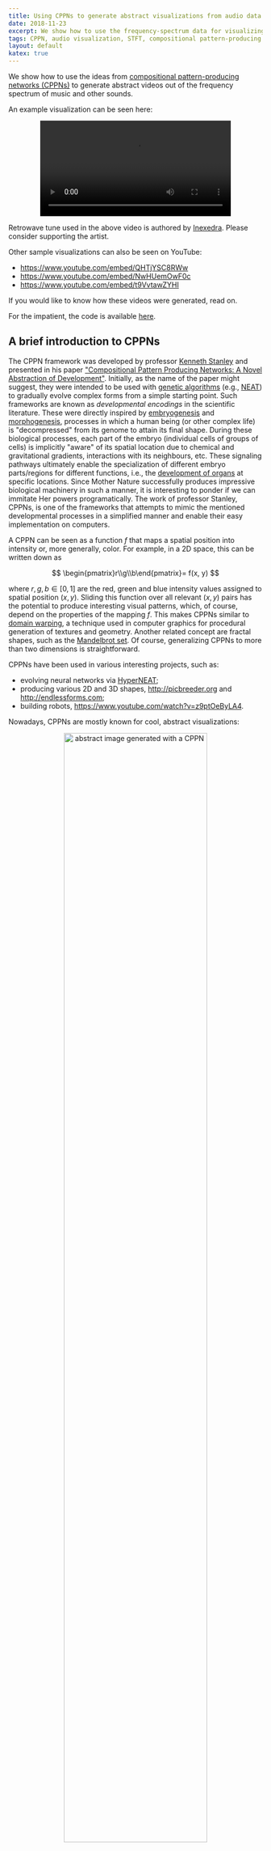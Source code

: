 ```yaml
---
title: Using CPPNs to generate abstract visualizations from audio data
date: 2018-11-23
excerpt: We show how to use the frequency-spectrum data for visualizing sound with compositional pattern-producing networks.
tags: CPPN, audio visualization, STFT, compositional pattern-producing networks, generative art
layout: default
katex: true
---
```


We show how to use the ideas from [compositional pattern-producing networks (CPPNs)](https://en.wikipedia.org/wiki/Compositional_pattern-producing_network) to generate abstract videos out of the frequency spectrum of music and other sounds.

An example visualization can be seen here:

<!--
<div style="text-align:center;">
<iframe src="https://www.youtube-nocookie.com/embed/NwHUemOwF0c" allowfullscreen style="width:50vw;height:25vw;border:none;"></iframe>
</div>
-->

<div style="text-align:center;">
<video style="width: 75%;" controls>
<source src="https://drone.nenadmarkus.com/data/blog-stuff/inexedra-diode-tiled.mp4" type="video/mp4">
</video>
</div>

Retrowave tune used in the above video is authored by [Inexedra](https://inexedra.bandcamp.com).
Please consider supporting the artist.

Other sample visualizations can also be seen on YouTube:

* <https://www.youtube.com/embed/QHTjYSC8RWw>
* <https://www.youtube.com/embed/NwHUemOwF0c>
* <https://www.youtube.com/embed/t9VvtawZYHI>

<!--
<div style="text-align:center;">
<iframe src="https://www.youtube-nocookie.com/embed/QHTjYSC8RWw" allowfullscreen style="width:256px;height:256px;border:none;"></iframe>
</div>
-->
<!--
<div style="text-align:center;">
<video style="width: 256px; height: 256px;" controls>
<source src="inexedra-cyberkinetic-large.mp4" type="video/mp4">
</video>
</div>
-->

If you would like to know how these videos were generated, read on.

For the impatient, the code is available <a href="#code-section">here</a>.

## A brief introduction to CPPNs

The CPPN framework was developed by professor [Kenneth Stanley](http://www.cs.ucf.edu/~kstanley/) and presented in his paper ["Compositional Pattern Producing Networks:
A Novel Abstraction of Development"](http://eplex.cs.ucf.edu/papers/stanley_gpem07.pdf).
Initially, as the name of the paper might suggest, they were intended to be used with [genetic algorithms](https://en.wikipedia.org/wiki/Genetic_algorithm) (e.g., [NEAT](https://en.wikipedia.org/wiki/Neuroevolution_of_augmenting_topologies)) to gradually evolve complex forms from a simple starting point.
Such frameworks are known as *developmental encodings* in the scientific literature.
These were directly inspired by [embryogenesis](https://en.wikipedia.org/wiki/Embryogenesis) and [morphogenesis](https://en.wikipedia.org/wiki/Morphogenesis),
processes in which a human being (or other complex life) is "decompressed" from its genome to attain its final shape.
During these biological processes, each part of the embryo (individual cells of groups of cells) is implicitly "aware" of its spatial location due to chemical and gravitational gradients, interactions with its neighbours, etc.
These signaling pathways ultimately enable the specialization of different embryo parts/regions for different functions, i.e., the [development of organs](https://en.wikipedia.org/wiki/Organogenesis) at specific locations.
Since Mother Nature successfully produces impressive biological machinery in such a manner, it is interesting to ponder if we can immitate Her powers programatically.
The work of professor Stanley, CPPNs, is one of the frameworks that attempts to mimic the mentioned developmental processes in a simplified manner and enable their easy implementation on computers.

A CPPN can be seen as a function $f$ that maps a spatial position into intensity or, more generally, color.
For example, in a 2D space, this can be written down as

$$
	\begin{pmatrix}r\\g\\b\end{pmatrix}=
	f(x, y)
$$

where $r, g, b\in[0, 1]$ are the red, green and blue intensity values assigned to spatial position $(x, y)$.
Sliding this function over all relevant $(x, y)$ pairs has the potential to produce interesting visual patterns, which, of course, depend on the properties of the mapping $f$.
This makes CPPNs similar to [domain warping](https://www.iquilezles.org/www/articles/warp/warp.htm),
a technique used in computer graphics for procedural generation of textures and geometry.
Another related concept are fractal shapes, such as the [Mandelbrot set](https://en.wikipedia.org/wiki/Mandelbrot_set).
Of course, generalizing CPPNs to more than two dimensions is straightforward.

CPPNs have been used in various interesting projects, such as:

* evolving neural networks via [HyperNEAT](https://en.wikipedia.org/wiki/HyperNEAT);
* producing various 2D and 3D shapes, <http://picbreeder.org> and <http://endlessforms.com>;
* building robots, <https://www.youtube.com/watch?v=z9ptOeByLA4>.

Nowadays, CPPNs are mostly known for cool, abstract visualizations:

<center>
<img src="abstract.jpg" style="width: 75%; max-width: 1024px;" alt="abstract image generated with a CPPN">
</center>

Some blog posts that explore this idea are:

* <http://blog.otoro.net/2016/03/25/generating-abstract-patterns-with-tensorflow/>
* <https://janhuenermann.com/blog/abstract-art-with-ml>
* <https://kwj2104.github.io/2018/cppngan/>

We here investigate how to add a temporal component to CPPNs and use these modifications to generate abstract videos accompanying music.
However, for the sake of completeness, we first show how to implement vanilla CPPNs in `numpy` and produce interesting *static* visual patterns (images).
This will serve as an introduction to the sections that follow.

## Equations behind our CPPNs

Let us generate an abstract image of size `nrows$\times$ncols`.
To that end, we will pass an encoding of the location of each pixel through the function $f$ that specifies the CPNN.

The function $f$ will be implemented as an $N$-layer neural network in our experiments.
For simplicity, we limit ourselves to the following architecture:

$$
	\mathbf{h}_{l}=
	\tanh\left(\mathbf{W}_{l}\cdot\mathbf{h}_{l-1}\right),
	\;\;\;l=1, 2, \ldots, L
$$

In the iteration specified above, the output of the $n$th layer is produced by applying an elementwise hyperbolic tangent nonlinearity ($\tanh$) to the vector obtained by multiplying the matrix of weights, $\mathbf{W}_{l}$, with the input $\mathbf{h}_{l-1}$.

The input to the network, $\mathbf{h}_{0}$ contains the information about the spatial location of the pixel under current consideration.
Earlier in this post, we used $\mathbf{h}_{0}=(x, y)^T$.
However, we also pass in a radius term, $\sqrt{x^2 + y^2}$, to make the visualization more interesting:

$$
	\mathbf{h}_{0}=
	\begin{pmatrix}
		x\\
		y\\
		\sqrt{x^2 + y^2}
	\end{pmatrix}
$$

The output of the network, $\mathbf{h}_{L}\in[-1, 1]^3$, is rescaled to $[0, 1]^3$ with a simple affine transform:

$$
	\mathbf{h}_{L}'=\frac{1}{2}(\mathbf{h}_{L}+1)
$$

The components of $\mathbf{h}_{L}'$ are interpreted as red, green and blue pixel intensities.
These intensities are written to the output array (image) at the location $(x, y)$.

For simplicity, we fix the size of all the intermediate representations to $H$, i.e.,
$\mathbf{h}_{2}, \mathbf{h}_{3}, \ldots, \mathbf{h}_{L-1}\in\mathbb{R}^H$.
Thus, the parameters of this image-generation process are

* the number of layers, $L$;
* sizes of hidden representations, $H$;
* parameters (weights, elements) of the matrices $\mathbf{W}_l$.

The matrices $\mathbf{W}_l$ can be tuned in such a way that the network approximates some predefined image,
such as in [this blog post](https://cs.stanford.edu/people/karpathy/convnetjs/demo/image_regression.html).
However, we are interested in abstract visualizations that can be produced with fixed but randomly generated weights.
It follows from this that all the parameters in $\mathbf{W}_l$ can be specified by the seed of the [pseudorandom number generator](https://en.wikipedia.org/wiki/Pseudorandom_number_generator) used to produce them.
Thus, our abstract images can be generated (or reproduced) with a small computer program, i.e., their [Kolmogorov complexity](https://en.wikipedia.org/wiki/Kolmogorov_complexity) is low.
Maybe this is the reason many people find the visualizations artistically appealing
(see the article on [low-complexity art](https://en.wikipedia.org/wiki/Low-complexity_art) or the [original work](http://people.idsia.ch/~juergen/locoart/locoart.html) by Juergen Schmidhuber).

## Implementation using `numpy`

Without further ado, here is the code:

```
import numpy
# basic parameters
seed = 1337         # PRNG seed
L = 8               # number of layers
H = 32              # hidden layer size
O = 3               # O=3 for RGB, O=1 for grayscale
nrows = 512         # height of the output image
ncols = 512         # width of the output image
# construct a 2D array in which each row has numbers between -1.0 and 1.0
rowmat = (numpy.tile(numpy.linspace(0, nrows-1, nrows, dtype=numpy.float32), ncols).reshape(ncols, nrows).T - nrows/2.0)/(min(nrows, ncols)/2.0)
# construct a 2D array in which each column has numbers between -1.0 and 1.0
colmat = (numpy.tile(numpy.linspace(0, ncols-1, ncols, dtype=numpy.float32), nrows).reshape(nrows, ncols)   - ncols/2.0)/(min(nrows, ncols)/2.0)
# stack the obtained arrays together and reshape the result into a (nrows*ncols)x3 matrix that will be the input to the CPPN
inputs = [rowmat, colmat, numpy.sqrt(numpy.power(rowmat, 2)+numpy.power(colmat, 2))]
inputs = numpy.stack(inputs).transpose(1, 2, 0).reshape(-1, len(inputs))
# init the PRNG seed
if seed is not None:
	numpy.random.seed(seed)
# apply the CPPN
# (note that we generate its weights on the fly and never store them)
results = inputs.copy()
for i in range(0, L):
	if i==L-1:
		W = numpy.random.randn(results.shape[1], O)
	else:
		W = numpy.random.randn(results.shape[1], H)
	results = numpy.tanh(numpy.matmul(results, W))
# rescale the input to (0.0, 1.0)
results = (1 + results)/2.0
# reshape the result into an image and convert its pixels to uint8 numbers
results = (255.0*results.reshape(nrows, ncols, results.shape[-1])).astype(numpy.uint8)
# optional: save the result to file using OpenCV
import cv2
cv2.imwrite('sample.jpg', results)
```

Some samples of abstract images generated with the above code for $H=4, 8, 16$ and $32$.

<center>
<img src="4.jpg" style="width: 20%;" alt="CPPN art with N=8, H=4">
<img src="8.jpg" style="width: 20%;" alt="CPPN art with N=8, H=8">
<img src="16.jpg" style="width: 20%;" alt="CPPN art with N=8, H=16">
<img src="32.jpg" style="width: 20%;" alt="CPPN art with N=8, H=32">
</center>

<center>
<img src="g4.jpg" style="width: 20%;" alt="grayscale CPPN art with N=8, H=4">
<img src="g8.jpg" style="width: 20%;" alt="grayscale CPPN art with N=8, H=8">
<img src="g16.jpg" style="width: 20%;" alt="grayscale CPPN art with N=8, H=16">
<img src="g32.jpg" style="width: 20%;" alt="grayscale CPPN art with N=8, H=32">
</center>

We can see that the images in some intuitive sense become less and less smooth as we increase $H$.
Similar behaviour can be observed by modifying the depth of the CPPN, $L$.
I.e., the presented experiment visually shows how the capacity of the network increases with its complexity.

In the next few sections we show how to effectively incorporate audio features into the CPPN art generation.
These procedures implicitly add a temporal dimension to the CPPN and makes it a good technique for generating visually appealing, abstract animations.

## Generating animations with CPPNs

A temporal dimension ($t$, time in seconds) can be trivially added to a CPPN by augmenting its input via some temporally varying function, $f(t)$:

$$
	\mathbf{h}_{0}=
	\begin{pmatrix}
		x\\
		y\\
		\sqrt{x^2 + y^2}\\
		f(t)
	\end{pmatrix}
$$

For example, setting $f(t)=\cos(\omega t)$ gives us a nice periodic visualization, such as the one that follows ([code/periodic.py](code/periodic.py)):

<div style="text-align:center;">
<video style="width: 70%; height:35%; max-width: 512px; max-height: 256px;" autoplay loop="" muted="" playsinline="">
<source src="https://drone.nenadmarkus.com/data/blog-stuff/cppn-periodic-viz.mp4" type="video/mp4">
</video>
</div>

Of course, when rendering the animations such as the one above, the time axis is sampled in intervals of $\Delta t$ seconds: $t_{n+1}=t_{n} + \Delta t$.
For each such time sample an image is rendered with a CPPN.
These images are combined together into a video with [FFmpeg](https://en.wikipedia.org/wiki/FFmpeg).
For an examples, consider the following command that will produce a 60FPS video `out.mp4` from the images in folder `frames/`:

	ffmpeg -r 60 -f image2 -s 64x64 -i frames/%06d.png -crf 25 -vcodec libx264 -pix_fmt yuv420p out.mp4

A similar procedure will be used when producing CPPN visualizations for audio pieces.

We would like that our visualizations "dance" to a musical tune.
I.e., our software should generate animation based on a specific piece of music.
The [wikipedia article](https://en.wikipedia.org/wiki/Music_visualization) states this more formally:

>> Effective music visualization aims to attain a high degree of visual correlation between a musical track's spectral characteristics such as frequency and amplitude and the objects or components of the visual image being rendered and displayed.

Thus, the plan is to algorithmically extract temporal features from the audio and feed them into a CPPN in order to make the audio correlated with the visualization.
One effective way to achieve this is through frequency-spectrum analysis.
We use this approach here as well.
The next section describes how to extract frequency features from a sound wave.

## Using Fourier transform to extract frequency features

A sound wave is represented in a computer as an array of numbers, obtained through the process of <a href="https://en.wikipedia.org/wiki/Sampling_(signal_processing)">sampling</a>.
Each of these numbers represents the [sound pressure](https://en.wikipedia.org/wiki/Sound_pressure) at a particular point in time.
Sound signals we are interested in are limited to a range of frequencies that can be heard by a human.
This frequency range is commonly given as [20 to 20,000 Hz](https://en.wikipedia.org/wiki/Hearing_range).
According to the [Nyquist-Shannon sampling theorem](https://en.wikipedia.org/wiki/Nyquist%E2%80%93Shannon_sampling_theorem), a sufficient condition for perfect reconstruction of an analog signal from its samples is to have it sampled at a rate greater than $2\cdot B$ in the case that $B$ is the maximum frequency component present in the signal.
In practice, the sound is first passed through a low-pass filter that "kills" all the frequencies larger than 20,000 Hz and then sampled at a rate of $f_s=$44,100 samples per second
(this rate is a little bit greater than the minimum required by the Nyquist-Shannon theorem due to the imperfections of the filter, see [here](https://dsp.stackexchange.com/questions/38131/if-humans-can-only-hear-up-to-20-khz-frequency-sound-why-is-music-audio-sampled) for more details).
Higher sampling rates than 44,100 are not that common and we resample all audio to 44,100 via FFmpeg before producing visualizations.
This can be done at the audio decompression stage:

	ffmpeg -i input.mp3 -f f32le -acodec pcm_f32le -ar 44100 -ac 1 -

The above command will decompress the [MP3 audio](https://en.wikipedia.org/wiki/MP3) `input.mp3` into a stream of `float` samples (44,100 of them for a second of audio) and output this data to `stdout`.
A small Python wrapper around this process is available [here](code/audio_loader.py).
We use it for our purposes.

To extract the features for our sampled audio, we partition it into a bunch short, overlapping segments and extract frequency data from each of these segments.
For the $n$th segment, we extract the frequency data for samples with indices from $nS$ to $nS + G$.
The parameters $S$ and $G$ are integers that represent the stride factor and the segment size.
These should be set emprirically.
In our case, $S=735$ (leads to $60$ segments per one second of audio --- enough for a smooth animation) and $G=2048$ (corresponds to approximately $46$ miliseconds) will work great.

The insight into the frequency spectrum of a signal, i.e., the elementary constituents that "vibrate" within it and our ears feel, can be obtained from its samples through the [Discrete Fourier transform (DFT)](https://en.wikipedia.org/wiki/Discrete_Fourier_transform).
A detailed explanation of this topic is beyond the scope of this post.
Thus, if you do not understand some of the concepts used here, have a look at the wikipedia articles on [Fourier analysis](https://en.wikipedia.org/wiki/Fourier_analysis) and the [DTFT](https://en.wikipedia.org/wiki/Discrete-time_Fourier_transform).
Given a `numpy` array containing sound-wave samples, its DFT can be computed with the function `numpy.fft.fft`.
The abbreviation FFT stands for [Fast Fourier transform](https://en.wikipedia.org/wiki/Fast_Fourier_transform), an efficient algorithm for computing the DFT.
In our case, we use the FFT to get the frequency data for short audio segments of length $G=2048$.
Note that this process is known as [Short-time Fourier transform (STFT)](https://en.wikipedia.org/wiki/Short-time_Fourier_transform) in the literature.
For each segment, we obtain $2048$ complex numbers that represent its frequency data.
However, we keep only the first half for our purposes:
since the input to the FFT is an array of real numbers, the computed spectrum is symmetric
(see [here](https://en.wikipedia.org/wiki/Fast_Fourier_transform#FFT_algorithms_specialized_for_real_and/or_symmetric_data) for an explanation).
The first component of this resulting array corresponds to the frequency $0$ Hz and the last components corresponds to the frequency of $f_s/2=$ 22,050 Hz (the so-called [Nyquist frequency](https://en.wikipedia.org/wiki/Nyquist_frequency)).
The rest are linearly spaced in between these two values.
The function `numpy.fft.fftfreq` can be used to inspect exact values.
The "strength" of each vibrating frequency can be obtained by taking the absolute value of the complex number at the corresponding index of the FFT array.
In essence, these apmlitudes are the frequency features that we want to use when generating CPPN visualizations.
However, feeding a thousand of them into a CPPN is not practical and we group them together based on some heuristic rules related to the properties of human hearing.
For example, [Teach Me Audio](https://www.teachmeaudio.com/mixing/techniques/audio-spectrum/) breaks down the audible ferquency spectrum into the following 8 bands:

<pre>| Frequency Range | Frequency Values |
|-----------------|------------------|
| Sub-bass        | 20 to 60 Hz      |
| Bass            | 60 to 250 Hz     |
| Low midrange    | 250 to 500 Hz    |
| Midrange        | 500 Hz to 2 kHz  |
| Upper midrange  | 2 to 4 kHz       |
| Presence        | 4 to 6 kHz       |
| Brilliance      | 6 to 20 kHz      |</pre>

We use this recommendation in some of our experiments and tweak it when needed.

To summarize, for a numpy array `segment` containing 2048 sound samples sampled at the rate of 44,100 samples per second, we obtain the intensitiy (amplitudes) of vibrating constituents as follows:

<pre><code class="Python">freqspectrum = numpy.fft.fft(segment)[0:1024]
ampspectrum = numpy.abs(freqspectrum)</code></pre>

Next, we sum together the amplitudes of frequencies according to the table above to produce our frequency features:
$F_1, F_2, \ldots, F_8$.
For example, `F4 = numpy.sum(ampspectrum[23:93])` gives us the vibration intensity in the *midrange* frequency band (0.5 to 2 kHz) since the spacing between frequency samples is `fs/len(segment)` $\approx21.5$ Hz.
After some preprocessing, these frequency features are passed into a CPPN when generating each frame of our animation.
The details are explained in the next section.

## Generating CPPN-based visualizations from frequency features

The core idea is to feed the frequency features into the CPPN in the same way as we do with the spatial information.
However, we first apply the following preprocessing steps that improve the quality of the produced visualizations:

1. the scale of each feature is normalized;
2. the features are smoothed in time to avoid excessive jitter.

Let us first introduce some notation to ease the exposition:
$F_{n, b}$ denotes the feature for the $n$th segment and frequency band with index $b$
(in our earlier example, $b=1, 2, \ldots, 8$).
The preprocessing of these raw frequency features is described in the text that follows.

The first problem with raw frequency features is their scale:
their values can either be too small or too large to input into the CPPN compared to the values of spatial data.
This would mean that one of these two input types dominates in the visual properties of the generated animations.
Another problem is that some frequency bands potentially contain much more energy (intensity) than others and, thus, have more influence.
To avoid these issues and introduce more control to the whole process,
we adopt the normalization scheme that consists of dividing each feature with the [median value](https://en.wikipedia.org/wiki/Median) of the corresponding frequency band.
This is achieved in two simple steps.
First, the median is computed for each band $b$:

$$
	M_b=
	median(F_{1, b}, F_{2, b}, \ldots, F_{n, b}, \ldots F_{n_{\max}, b})
$$

Next, the features are normalized:

$$
	\bar{F}_{n, b}=
	g_b\cdot \frac{F_{n, b}}{M_b + \epsilon}
$$

where $\epsilon$ is a small number that prevents the possibility of division by zero and $g_b$ is the gain parameter assigned to the band $b$.
The gain $g_b$ has to be set empirically.

Another problem with raw frequency features is that they change quite rapidly through time.
Thus, it is often beneficial to smooth them out with the goal of minimizing unwanted jitter in the animation.
This can be achieved by [exponential smoothing](https://en.wikipedia.org/wiki/Exponential_smoothing).
The basic idea is to apply the following operation for some real number $\alpha\in (0, 1)$:

$$
	\hat{F}_{n+1, b}=
	\alpha\hat{F}_{n, b} + (1-\alpha)\bar{F}_{n+1, b}
$$

where $\hat{F}_{0, b}$ is set to $\bar{F}_{0, b}$.
The smoothing factor $\alpha$ should be tuned by the user until a satisfactory result is produced.

Now we can feed the normalized and smoothed features into the first layer of a CPPN
(note that we drop the segment index $n$ for simplicity of exposition):

$$
	\mathbf{h}_{0}=
	\begin{pmatrix}
		x\\
		y\\
		\sqrt{x^2 + y^2}\\
		\hat{F}_{1}\\
		\hat{F}_{2}\\
		\vdots\\
		\hat{F}_{8}
	\end{pmatrix}
$$

Successive layers are applied just as described earlier in this post
(when generating static images).
This procedure is repeated for each segment of the audio samples.
All the generated images are stitched together with FFmpeg and the final result is a smooth animation that is correlated with the source audio signal.
See <https://www.youtube.com/embed/QHTjYSC8RWw> for an example.

In our current model, all the frequency features are mixed together via a CPPN into a single image for each frame of the animation.
This could potentially be undesirable for some applications.
Thus, it might be more appealing to render an animation for each frequency band and tile them together into a single video.
This variation can be seen at <https://www.youtube.com/embed/t9VvtawZYHI>.
Notice that each blob expands with the intensity present in the corresponding frequency band.
This effect also adds an interesting feel to the visualization.

Of course, many additional variations are possible.
These are left to the reader for further exploration.

## Code

<div id="code-section"></div>

The main source files used to produce the visualizations are available at:

* [mixed.py](code/mixed.py)
* [tiled.py](code/tiled.py)

Both programs require the [audio loader](code/audio_loader.py).

Other requirements are `numpy`, `ffmpeg` and `cv2`.
You can install all of these through [Anaconda](https://www.anaconda.com/distribution/).

Sample usage: `python mixed.py input.mp3 output.mp4`

## Conclusion and future work

The novelty introduced in this post was to show how to use CPPNs for generating abstract videos from the data in the frequency spectrum of a sound wave.
The procedure can be used when producing music videos or for real-time visualizations within a music player.

The main drawback of the current approach is the amount of computation needed to produce each frame.
This is especially problematic for high resolution videos.
There are two relatively obvious improvements that could alleviate this issue.
Notice that a CPPN consists of a sequence of pointwise nonlinearities and matrix-matrix products.
All of these operations could be parallelized on a GPU
(through the use of [Nvidia CUDA](https://en.wikipedia.org/wiki/CUDA), [OpenCL](https://en.wikipedia.org/wiki/OpenCL) or the use of [shaders](https://en.wikipedia.org/wiki/Shader)).
Another possibility is to reduce the amount of computation by making the matrices $\mathbf{W}_l$ [sparse](https://en.wikipedia.org/wiki/Sparse_matrix), i.e., make them have very many of their elements set to $0$.
These improvements are left for future work on this topic.

An iteresting question is whether a sufficient number of people find the described application of CPPNs useful for their work
(*a lot* of music is uploaded to YouTube each day).
If this is the case, there might be an opportunity for a small business (leading to some passive income) that offers to generate an abstract visualization for an audio file that the user uploads.
Of course, this would cost the user a fixed amount of money per minute of generated video.
However, it is not certain that this business endeavor would in the end be worth the required investment in development, marketing and infrastructure.
